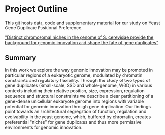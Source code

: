 # Project Outline

This git hosts data, code and supplementary material for our study on Yeast Gene Duplicate Positional Preference.

["Distinct chromosomal niches in the genome of S. cerevisiae provide the background for genomic innovation and shape the fate of gene duplicates"](https://www.biorxiv.org/content/10.1101/2022.02.26.482092v2)

## Summary 

In this work we explore the way genomic innovation may be promoted in particular regions of a eukaryotic genome, modulated by chromatin constraints and regulatory flexibility. Through the study of two types of gene duplicates (Small-scale, SSD and whole-genome, WGD) in various contexts including their relative position, size, expression, regulation sequence and structural constraints we describe a clear partitioning of a gene-dense unicellular eukaryote genome into regions with variable potential for genomic innovation through gene duplication. 
Our findings point towards an architectural segregation of function, regulation and evolvability in the yeast genome, which, buffered by chromatin, creates preferential "niches” for gene duplicates and thus more permissive environments for genomic innovation. 
